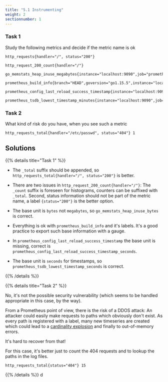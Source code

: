 ```yaml
---
title: "5.1 Instrumenting"
weight: 2
sectionnumber: 1
---
```


### Task 1

Study the following metrics and decide if the metric name is ok

```
http_requests{handler="/", status="200"}

http_request_200_count{handler="/"}

go_memstats_heap_inuse_megabytes{instance="localhost:9090",job="prometheus"}

prometheus_build_info{branch="HEAD",goversion="go1.15.5",instance="localhost:9090",job="prometheus",revision="de1c1243f4dd66fbac3e8213e9a7bd8dbc9f38b2",version="2.22.2"}

prometheus_config_last_reload_success_timestamp{instance="localhost:9090",job="prometheus"}

prometheus_tsdb_lowest_timestamp_minutes{instance="localhost:9090",job="prometheus"}
```

### Task 2

What kind of risk do you have, when you see such a metric

```
http_requests_total{handler="/etc/passwd", status="404"} 1
```


## Solutions

{{% details title="Task 1" %}}

* The `_total` suffix should be appended, so `http_requests_total{handler="/", status="200"}` is better.

* There are two issues in `http_request_200_count{handler="/"}`: The `_count` suffix is foreseen for histograms, counters can be suffixed with `_total`. Second, status information should not be part of the metric name, a label `{status="200"}` is the better option.

* The base unit is `bytes` not `megabytes`, so `go_memstats_heap_inuse_bytes` is correct.

* Everything is ok with `prometheus_build_info` and it's labels. It's a good practice to export such base information with a gauge.

* In `prometheus_config_last_reload_success_timestamp` the base unit is missing, correct is `prometheus_config_last_reload_success_timestamp_seconds`.

* The base unit is `seconds` for timestamps, so `prometheus_tsdb_lowest_timestamp_seconds` is correct.

{{% /details %}}

{{% details title="Task 2" %}}

No, it's not the possible security vulnerability (which seems to be handled appropriate in this case, by the way).

From a Prometheus point of view, there is the risk of a DDOS attack: An attacker could easily make requests to paths which obviously don't exist. As every path is registered with a label, many new timeseries are created which could lead to a [cardinality explosion](https://www.robustperception.io/cardinality-is-key) and finally to out-of-memory errors.

It's hard to recover from that!

For this case, it's better just to count the 404 requests and to lookup the paths in the log files.

```
http_requests_total{status="404"} 15
```

{{% /details %}}
d